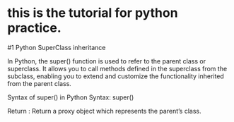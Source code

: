 # this is the tutorial for python practice.

#1 Python SuperClass inheritance

In Python, the super() function is used to refer to the parent class or superclass. It allows you to call methods defined in the superclass from the subclass, enabling you to extend and customize the functionality inherited from the parent class.

Syntax of super() in Python
Syntax: super()

Return : Return a proxy object which represents the parent’s class.